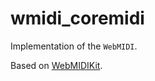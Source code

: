# wmidi_coremidi

Implementation of the `WebMIDI`.

Based on [WebMIDIKit](https://github.com/adamnemecek/WebMIDIKit).

<!-- Uses coremidi-sys as opposed to coremidi since coremidi imposes -->